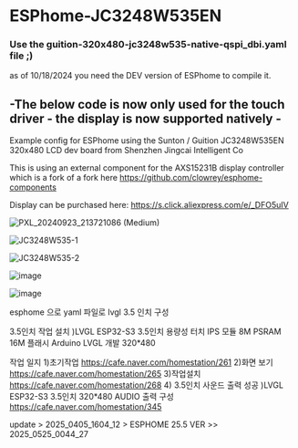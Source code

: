 # ESPhome-JC3248W535EN


### Use the guition-320x480-jc3248w535-native-qspi_dbi.yaml file ;) 
as of 10/18/2024 you need the DEV version of ESPhome to compile it. 

## -The below code is now only used for the touch driver - the display is now supported natively -

Example config for ESPhome using the Sunton / Guition JC3248W535EN 320x480 LCD dev board from Shenzhen Jingcai Intelligent Co

This is using an external component for the AXS15231B display controller which is a fork of a fork here https://github.com/clowrey/esphome-components

Display can be purchased here: https://s.click.aliexpress.com/e/_DFO5uIV

![PXL_20240923_213721086 (Medium)](https://github.com/user-attachments/assets/bf265af9-d540-4c37-9f80-43b1947c548c)

![JC3248W535-1](https://github.com/user-attachments/assets/8bbe643f-7f15-479f-958d-1e601d22e327)

![JC3248W535-2](https://github.com/user-attachments/assets/5ced7374-3ca7-42e9-bc00-cb662bc2396b)

![image](https://github.com/user-attachments/assets/42072f41-5b63-4ae7-998a-1116b069fa54)

![image](https://github.com/user-attachments/assets/47d92c88-d1bc-4007-aac4-d592c234fc0a)


esphome 으로 yaml 파일로  lvgl 3.5 인치  구성 

3.5인치 작업 설치 )LVGL ESP32-S3 3.5인치 용량성 터치 IPS 모듈 8M PSRAM 16M 플래시 Arduino LVGL 개발 320*480

작업 일지
1)초기작업
https://cafe.naver.com/homestation/261
2)화면 보기
https://cafe.naver.com/homestation/265
3)작업설치
https://cafe.naver.com/homestation/268
4) 3.5인치 사운드 출력 성공 )LVGL ESP32-S3 3.5인치 320*480 AUDIO 출력 구성
https://cafe.naver.com/homestation/345

update > 2025_0405_1604_12  >  ESPHOME 25.5 VER >> 2025_0525_0044_27
